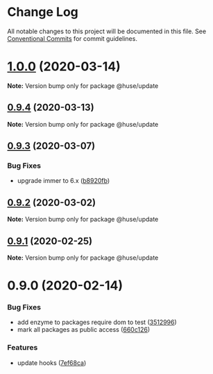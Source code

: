 # Change Log

All notable changes to this project will be documented in this file.
See [Conventional Commits](https://conventionalcommits.org) for commit guidelines.

# [1.0.0](https://github.com/ecomfe/react-hooks/compare/@huse/update@0.9.3...@huse/update@1.0.0) (2020-03-14)

**Note:** Version bump only for package @huse/update





## [0.9.4](https://github.com/ecomfe/react-hooks/compare/@huse/update@0.9.3...@huse/update@0.9.4) (2020-03-13)

**Note:** Version bump only for package @huse/update





## [0.9.3](https://github.com/ecomfe/react-hooks/compare/@huse/update@0.9.2...@huse/update@0.9.3) (2020-03-07)


### Bug Fixes

* upgrade immer to 6.x ([b8920fb](https://github.com/ecomfe/react-hooks/commit/b8920fb67a14bd111b543efdcd58b67b8277ba46))





## [0.9.2](https://github.com/ecomfe/react-hooks/compare/@huse/update@0.9.1...@huse/update@0.9.2) (2020-03-02)

**Note:** Version bump only for package @huse/update





## [0.9.1](https://github.com/ecomfe/react-hooks/compare/@huse/update@0.9.0...@huse/update@0.9.1) (2020-02-25)

**Note:** Version bump only for package @huse/update





# 0.9.0 (2020-02-14)


### Bug Fixes

* add enzyme to packages require dom to test ([3512996](https://github.com/ecomfe/react-hooks/commit/351299610b2a960c846c105318146e2575cf2791))
* mark all packages as public access ([660c126](https://github.com/ecomfe/react-hooks/commit/660c1265ee27cb0de0e7b456904a22f4370002d0))


### Features

* update hooks ([7ef68ca](https://github.com/ecomfe/react-hooks/commit/7ef68cae5e856cbee1dbde751513a28ddd1968bf))
